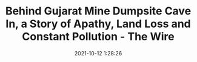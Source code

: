 ---
"title": "Behind Gujarat Mine Dumpsite Cave In, a Story of Apathy, Land Loss and Constant Pollution - The Wire"
"date": "2021-10-12 1:28:26"
"feed_name": "GOOGLENEWSMINING"
"feed_website": "https://news.google.com/search?q=mining%2Bincident&hl=en-US&gl=US&ceid=US:en"
"feed_rss": "https://news.google.com/rss/search?q=mining%2Bincident&hl=en-US&gl=US&ceid=US:en"
"link": "https://thewire.in/rights/gujarat-lignite-mine-dumpsite-cave-in-land-loss-pollution-gpcl"
"source": "{'href': 'https://thewire.in', 'title': 'The Wire'}"
"file": "_posts/2021-1-1-928cc0f39226bb9ea4c634daf9f615b96721bdd0.md"
"accident": "0"
"drilling": "0"
"dead": "0"
"injured": "0"
"arrested": "0"
"place": "unknown place"
"where": "unknown site"
"causes": "unknown"
"place_uri": "unknown place"
---